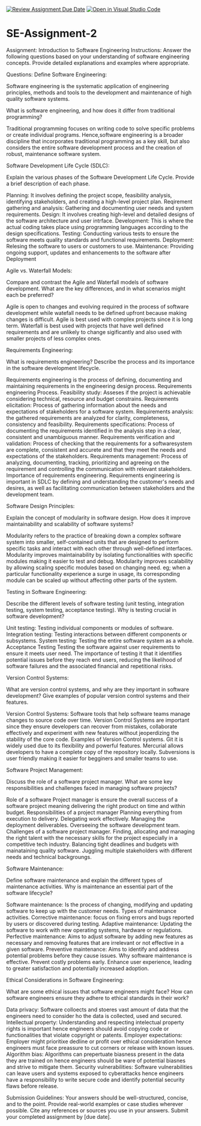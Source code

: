 [![Review Assignment Due Date](https://classroom.github.com/assets/deadline-readme-button-24ddc0f5d75046c5622901739e7c5dd533143b0c8e959d652212380cedb1ea36.svg)](https://classroom.github.com/a/-ucQIGTc)
[![Open in Visual Studio Code](https://classroom.github.com/assets/open-in-vscode-718a45dd9cf7e7f842a935f5ebbe5719a5e09af4491e668f4dbf3b35d5cca122.svg)](https://classroom.github.com/online_ide?assignment_repo_id=15210948&assignment_repo_type=AssignmentRepo)
# SE-Assignment-2
Assignment: Introduction to Software Engineering
Instructions:
Answer the following questions based on your understanding of software engineering concepts. Provide detailed explanations and examples where appropriate.

Questions:
Define Software Engineering:

Software engineering is the systematic application of engineering principles, methods and tools to the development and maintenance of high quality software systems.

What is software engineering, and how does it differ from traditional programming?

Traditional programming focuses on writing code to solve specific problems or create individual programs. Hence,software engineering is a broader discipline that incorporates traditional programming as a key skill, but also considers the entire software development process and the creation of robust, maintenance software system.

Software Development Life Cycle (SDLC):

Explain the various phases of the Software Development Life Cycle. Provide a brief description of each phase.

Planning: It involves defining the project scope, feasibility analysis, identifying stakeholders, and creating a high-level project plan.
Reqirement gathering and analysis: Gathering and documenting user needs and system requirements.
Design: It involves creating high-level and detailed designs of the software architecture and user intrface.
Development: This is where the actual coding takes place using programming languages according to the design specifications.
Testing: Conducting various tests to ensure the software meets quality standards and functional requirements.
Deployment: Relesing the software to users or customers to use.
Maintenance: Providing ongoing support, updates and enhancements to the software after Deployment

Agile vs. Waterfall Models:

Compare and contrast the Agile and Waterfall models of software development. What are the key differences, and in what scenarios might each be preferred?

Agile is open to changes and evolving required in the process of software development while watefall  needs to be defined upfront because making changes is difficult. 
Agile is best used  with complex projects since it is long term.
Waterfall is best used with projects that have well defined requirements and are unlikely to change sigificantly and also used with smaller projects of less complex ones.

Requirements Engineering:

What is requirements engineering? Describe the process and its importance in the software development lifecycle.

Requirements engineering is the process of defining, documenting and maintaining requirements in the engineering design process.
Requirements engineering Process.
Feasibility study: Asseses if the project is achievable considering technical, resource and budget constrains.
Requirements elicitation: Process of gathering information about the needs and expectations of stakeholders for a software system.
Requirements analysis: the gathered requirements are analyzed for clarity, completeness, consistency and feasibility.
Requirements specifications: Process of documenting the requirements identified in the analysis step in a clear, consistent and unambiguous manner.
Requirements verification and validation: Process of checking that the requirements for a softwaresystem are complete, consistent and accurete and that they meet the needs and expectations of the stakeholders.
Requirements management: Process of analyzing, documenting, tracking, prioritizing and agreeing on the requirement and controlling the communication with relevant stakeholders.
Importance of requirements engineering.
Requirements engineering is important in SDLC by defining and understanding the customer's needs and desires, as well as facilitating communication between stakeholders and the development team.

Software Design Principles:

Explain the concept of modularity in software design. How does it improve maintainability and scalability of software systems?

Modularity refers to the practice of breaking down a complex software system into smaller, self-contained units that are designed to perform specific tasks and interact with each other through well-defined interfaces.
Modularity improves maintainability by isolating functionalities with specific modules making it easier to test and debug.
Modularity improves scalability by allowing scaling specific modules based on changing need. eg; when a particular functionality experience a surge in usage, its corresponding module can be scaled up without affecting other parts of the system.

Testing in Software Engineering:

Describe the different levels of software testing (unit testing, integration testing, system testing, acceptance testing). Why is testing crucial in software development?

Unit testing: Testing individual components or modules of software.
Integration testing: Testing interactions between different components or subsystems.
System testing: Testing the entire software system as a whole.
Acceptance Testing Testing the software against user requirements to ensure it meets user need.
The importance of testing it that it identifies potential issues before they reach end users, reducing the likelihood of software failures and the associated financial and repetitional risks.

Version Control Systems:

What are version control systems, and why are they important in software development? Give examples of popular version control systems and their features.

Version Control Systems: Software tools that help software teams manage changes to source code over time.
Version Control Systems are important since they ensure developers can recover from mistakes, collaborate effectively and experiment with new features without jeoperdizing the stability of the core code.
Examples of Version Control systems.
Git it is widely used due to its flexibility and powerful features. 
Mercurial allows developers to have a complete copy of the repository locally.
Subversions is user friendly making it easier for begginers and smaller teams to use.

Software Project Management:

Discuss the role of a software project manager. What are some key responsibilities and challenges faced in managing software projects?

Role of a software Project manager is ensure the overall success of a software project meaning delivering the right product on time and within budget.
Responsibilities of a project manager
Planning everything from execution to delivery.
Delegating work effectively.
Managing the deployment deliverables.
Overseeing the software development team.
Challenges of a software project manager.
Finding, allocating and managing the right talent with the necessary skills for the project especially in a competitive tech industry.
Balancing tight deadlines and budgets with mainataining quality software.
Juggling multiple stakeholders with different needs and technical backgroungs.

Software Maintenance:

Define software maintenance and explain the different types of maintenance activities. Why is maintenance an essential part of the software lifecycle?

Software maintenance: Is the process of changing, modifying and updating software to keep up with the customer needs.
Types of maintenance activities.
Corrective maintenance: focus on fixing errors and bugs reported by users or discovered during testing.
Adaptive maintenance: Updating the software to work with new operating systems, hardware or regulations.
Perfective maintenance: Aims to adjust software by adding new features as necessary and removing features that are irrelevant or not effective in a given software.
Preventive maintenance: Aims to identify and address potential problems before they cause issues.
Why software maintenance is effective.
Prevent costly problems early.
Enhance user experience, leading to greater satisfaction and potentially increased adoption.

Ethical Considerations in Software Engineering:

What are some ethical issues that software engineers might face? How can software engineers ensure they adhere to ethical standards in their work?

Data privacy: Software colloects and stoeres vast amount of data that the engineers need to consider ho the data is collected, used and secured.
Intellectual property: Understanding and respecting intelectual property rights is important hence engineers should avoid copying code or functionalities that violate copyright or patents.
Employer expectations: Employer might prioritixe dedline or profit over ethical consideration  hence engineers must face preassure to cut corners or release with known issues.
Algorithm bias: Algorithms can prepertuate biasness present in the data they are trained on hence engineers should be ware of potential biasnes and strive to mitigate them.
Security vulnerabilities: Software vulnerabilities can leave users and systems exposed to cyberattacks hence engineers have a responsibility to write secure code and identify potential security flaws before release.

Submission Guidelines:
Your answers should be well-structured, concise, and to the point.
Provide real-world examples or case studies wherever possible.
Cite any references or sources you use in your answers.
Submit your completed assignment by [due date].
